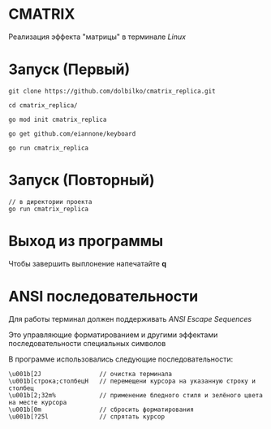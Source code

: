 # CMATRIX
Реализация эффекта "матрицы" в терминале *Linux*

# Запуск (Первый)
```
git clone https://github.com/dolbilko/cmatrix_replica.git
```
```
cd cmatrix_replica/
```
```
go mod init cmatrix_replica
```
```
go get github.com/eiannone/keyboard
```
```
go run cmatrix_replica
```
# Запуск (Повторный)
```
// в директории проекта
go run cmatrix_replica
```

# Выход из программы
Чтобы завершить выплонение напечатайте **q**

# ANSI последовательности 
Для работы терминал должен поддерживать *ANSI Escape Sequences*

Это управляющие форматированием и другими эффектами последовательности специальных символов

В программе использовались следующие последовательности:
```
\u001b[2J                // очистка терминала
\u001b[строка;столбецH   // перемещени курсора на указанную строку и столбец
\u001b[2;32m%            // применение бледного стиля и зелёного цвета на месте курсора
\u001b[0m                // сбросить форматирования
\u001b[?25l              // спрятать курсор
```
